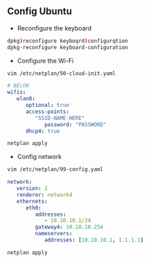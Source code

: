 ## Config Ubuntu

- Reconfigure the keyboard
```bash
dpkg)reconfigure keyboqrd)configurqtion
dpkg-reconfigure keyboard-configuration
```

- Configure the Wi-Fi
```bash
vim /etc/netplan/50-cloud-init.yaml
```
```yaml
# BELOW
wifis:
   wlan0:
      optional: true
      access-points:
         "SSID-NAME-HERE"
            password: "PASSWORD"
      dhcp4: true
```
```bash
netplan apply
```

- Config network
```bash
vim /etc/netplan/99-config.yaml
```
```yaml
network:
   version: 2
   renderer: networkd
   ethernets:
      eth0:
         addresses:
            - 10.10.10.1/24
         gateway4: 10.10.10.254
         nameservers:
            addresses: [10.10.10.1, 1.1.1.1]
```
```
netplan apply
```
